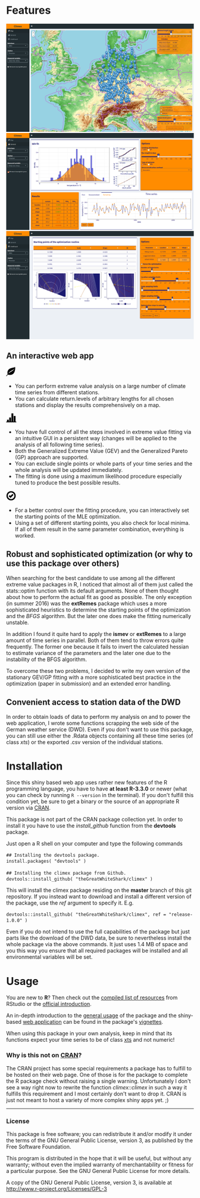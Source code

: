 # Features
![leaflet map to handle a lot of station data](res/climex_map.png)
![control all the different steps involved in the extreme value analysis](res/climex_time-series.png)
![verify the results using an animation of the fitting procedure](res/climex_animation.png)

## An interactive web app

![map-icon](res/glyphicons-2-leaf.png)
- You can perform extreme value analysis on a large number of
  climate time series from different stations.
- You can calculate return.levels of arbitrary lengths for all 
  chosen stations and display the results comprehensively on a 
  map.
  
![general-icon](res/glyphicons-42-charts.png)
- You have full control of all the steps involved in extreme value fitting via an intuitive
  GUI in a persistent way (changes will be applied to the
  analysis of all following time series).
- Both the Generalized Extreme Value (GEV) and the Generalized
  Pareto (GP) approach are supported.
- You can exclude single points or whole parts of your time series 
  and the whole analysis will be updated immediately.
- The fitting is done using a maximum likelihood procedure especially
  tuned to produce the best possible results.
  
![likelihood-icon](res/glyphicons-199-ok-circle.png)
- For a better control over the fitting procedure, you can interactively
  set the starting points of the MLE optimization.
- Using a set of different starting points, you also check for local minima.
  If all of them result in the same parameter combination, everything is worked.

## Robust and sophisticated optimization (or why to use this package over others)

When searching for the best candidate to use among all the different extreme value packages in R, I noticed that almost all of them just called the stats::optim function with its default arguments. None of them thought about how to perform the actual fit as good as possible. The only exception (in summer 2016) was the **extRemes** package which uses a more sophisticated heuristics to determine the starting points of the optimization and the *BFGS* algorithm. But the later one does make the fitting numerically unstable.

In addition I found it quite hard to apply the **ismev** or **extRemes** to a large amount of time series in parallel. Both of them tend to throw errors quite frequently. The former one because it fails to invert the calculated hessian to estimate variance of the parameters and the later one due to the instability of the BFGS algorithm.

To overcome these two problems, I decided to write my own version of the stationary GEV/GP fitting with a more sophisticated best practice in the optimization (paper in submission) and an extended error handling.

## Convenient access to station data of the DWD

In order to obtain loads of data to perform my analysis on and to power the web application, I wrote some functions scrapping the web side of the German weather service (DWD). Even if you don't want to use this package, you can still use either the .Rdata objects containing all these time series (of class *xts*) or the exported .csv version of the individual stations.

# Installation

Since this shiny based web app uses rather new features of the R programming language, you have to have **at least R-3.3.0** or newer (what you can check by running `R --version` in the terminal). If you don't fulfill this condition yet, be sure to get a binary or the source of an appropriate R version via [CRAN](https://cran.r-project.org/).

This package is not part of the CRAN package collection yet. In order to install it you have to use the *install_github* function from the **devtools** package.

Just open a R shell on your computer and type the following commands

```
## Installing the devtools package. 
install.packages( "devtools" )

## Installing the climex package from Github.
devtools::install_github( "theGreatWhiteShark/climex" )
```

This will install the climex package residing on the **master** branch of this git repository. If you instead want to download and install a different version of the package, use the *ref* argument to specify it. E.g. 

```
devtools::install_github( "theGreatWhiteShark/climex", ref = "release-1.0.0" )
```

Even if you do not intend to use the full capabilities of the package but just parts like the download of the DWD data, be sure to nevertheless install the whole package via the above commands. It just uses 1.4 MB of space and you this way you ensure that all required packages will be installed and all environmental variables will be set.

# Usage

You are new to **R**? Then check out the [compiled list of resources](https://www.rstudio.com/online-learning/#R) from RStudio or the [official introduction](https://cran.r-project.org/doc/manuals/R-intro.pdf).

An in-depth introduction to the [general usage](vignettes/data_dwd_and_usage.Rmd) of the package and the shiny-based [web application](vignettes/climex_app.Rmd) can be found in the package's [vignettes](vignettes/).

When using this package in your own analysis, keep in mind that its functions expect your time series to be of class [xts](https://cran.r-project.org/web/packages/xts/index.html) and not numeric!

### Why is this not on [CRAN](https://cran.r-project.org/)?

The CRAN project has some special requirements a package has to fulfill to be hosted on their web page. One of those is for the package to complete the R package check without raising a single warning. Unfortunately I don't see a way right now to rewrite the function _climex::climex_ in such a way it fulfills this requirement and I most certainly don't want to drop it. CRAN is just not meant to host a variety of more complex shiny apps yet. ;)

---

### License

This package is free software; you can redistribute it and/or modify it
under the terms of the GNU General Public License, version 3, as
published by the Free Software Foundation.

This program is distributed in the hope that it will be useful, but
without any warranty; without even the implied warranty of
merchantability or fitness for a particular purpose.  See the GNU
General Public License for more details.

A copy of the GNU General Public License, version 3, is available at
<http://www.r-project.org/Licenses/GPL-3>


